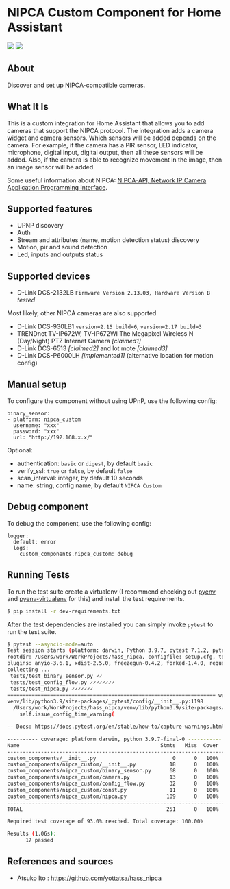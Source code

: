 # NIPCA Custom Component for Home Assistant

[![](https://img.shields.io/github/license/uncle-yura/nipca_custom?style=for-the-badge)](LICENSE)
[![](https://img.shields.io/github/actions/workflow/status/uncle-yura/nipca_custom/pythonpackage.yaml?branch=main&style=for-the-badge)](https://github.com/uncle-yura/nipca_custom/actions)

## About

Discover and set up NIPCA-compatible cameras.

## What It Is

This is a custom integration for Home Assistant that allows you to add cameras that support the NIPCA protocol. The integration adds a camera widget and camera sensors. Which sensors will be added depends on the camera. For example, if the camera has a PIR sensor, LED indicator, microphone, digital input, digital output, then all these sensors will be added. Also, if the camera is able to recognize movement in the image, then an image sensor will be added.

Some useful information about NIPCA: [NIPCA-API, Network IP Camera Application Programming Interface](http://gurau-audibert.hd.free.fr/josdblog/wp-content/uploads/2013/09/CGI_2121.pdf).

## Supported features

* UPNP discovery
* Auth
* Stream and attributes (name, motion detection status) discovery
* Motion, pir and sound detection
* Led, inputs and outputs status

## Supported devices

* D-Link DCS-2132LB `Firmware Version 2.13.03, Hardware Version B` *tested*

Most likely, other NIPСA cameras are also supported
* D-Link DCS-930LB1 `version=2.15 build=6`, `version=2.17 build=3`
* TRENDnet TV-IP672W, TV-IP672WI The Megapixel Wireless N (Day/Night) PTZ Internet Camera *[claimed1]*
* D-Link DCS-6513 *[claimed2]* and lot mote *[claimed3]*
* D-Link DCS-P6000LH *[implemented1]* (alternative location for motion config)

## Manual setup

To configure the component without using UPnP, use the following config:
```
binary_sensor:
- platform: nipca_custom
  username: "xxx"
  password: "xxx"
  url: "http://192.168.x.x/"
```

Optional:
* authentication: `basic` or `digest`, by default `basic`
* verify_ssl: `true` or `false`, by default `false`
* scan_interval: integer, by default 10 seconds
* name: string, config name, by default `NIPCA Custom`

## Debug component

To debug the component, use the following config:
```
logger:
  default: error
  logs:
    custom_components.nipca_custom: debug
```

## Running Tests

To run the test suite create a virtualenv (I recommend checking out [pyenv](https://github.com/pyenv/pyenv) and [pyenv-virtualenv](https://github.com/pyenv/pyenv-virtualenv) for this) and install the test requirements.

```bash
$ pip install -r dev-requirements.txt
```

After the test dependencies are installed you can simply invoke `pytest` to run
the test suite.

```bash
$ pytest --asyncio-mode=auto 
Test session starts (platform: darwin, Python 3.9.7, pytest 7.1.2, pytest-sugar 0.9.5)
rootdir: /Users/work/WorkProjects/hass_nipca, configfile: setup.cfg, testpaths: tests
plugins: anyio-3.6.1, xdist-2.5.0, freezegun-0.4.2, forked-1.4.0, requests-mock-1.9.2, homeassistant-custom-component-0.11.2, sugar-0.9.5, timeout-2.1.0, test-groups-1.0.3, respx-0.19.2, aiohttp-0.3.0, socket-0.5.1, cov-3.0.0, httpx-0.21.0
collecting ... 
 tests/test_binary_sensor.py ✓✓                                                                                                             12% █▎        
 tests/test_config_flow.py ✓✓✓✓✓✓✓✓                                                                                                         59% █████▉    
 tests/test_nipca.py ✓✓✓✓✓✓✓                                                                                                               100% ██████████
==================================================================== warnings summary ====================================================================
venv/lib/python3.9/site-packages/_pytest/config/__init__.py:1198
  /Users/work/WorkProjects/hass_nipca/venv/lib/python3.9/site-packages/_pytest/config/__init__.py:1198: PytestRemovedIn8Warning: The --strict option is deprecated, use --strict-markers instead.
    self.issue_config_time_warning(

-- Docs: https://docs.pytest.org/en/stable/how-to/capture-warnings.html

---------- coverage: platform darwin, python 3.9.7-final-0 -----------
Name                                              Stmts   Miss  Cover   Missing
-------------------------------------------------------------------------------
custom_components/__init__.py                         0      0   100%
custom_components/nipca_custom/__init__.py           18      0   100%
custom_components/nipca_custom/binary_sensor.py      68      0   100%
custom_components/nipca_custom/camera.py             13      0   100%
custom_components/nipca_custom/config_flow.py        32      0   100%
custom_components/nipca_custom/const.py              11      0   100%
custom_components/nipca_custom/nipca.py             109      0   100%
-------------------------------------------------------------------------------
TOTAL                                               251      0   100%

Required test coverage of 93.0% reached. Total coverage: 100.00%

Results (1.06s):
      17 passed
```

## References and sources

* Atsuko Ito : <https://github.com/yottatsa/hass_nipca>